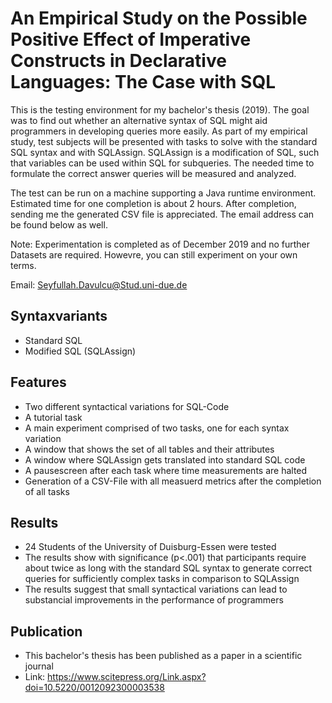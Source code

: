 # An Empirical Study on the Possible Positive Effect of Imperative Constructs in Declarative Languages: The Case with SQL

This is the testing environment for my bachelor's thesis (2019).
The goal was to find out whether an alternative syntax of SQL might
aid programmers in developing queries more easily.
As part of my empirical study, test subjects will be presented with tasks to solve with the standard SQL syntax and with SQLAssign.
SQLAssign is a modification of SQL, such that variables can be used within SQL for subqueries.
The needed time to formulate the correct answer queries will be measured and analyzed.

The test can be run on a machine supporting a Java runtime environment.
Estimated time for one completion is about 2 hours.
After completion, sending me the generated CSV file is appreciated.
The email address can be found below as well.

Note: Experimentation is completed as of December 2019 and no further Datasets are required. Howevre, you can still experiment on your own terms.

Email: Seyfullah.Davulcu@Stud.uni-due.de

## Syntaxvariants

- Standard SQL 
- Modified SQL (SQLAssign)

## Features

- Two different syntactical variations for SQL-Code
- A tutorial task
- A main experiment comprised of two tasks, one for each syntax variation
- A window that shows the set of all tables and their attributes
- A window where SQLAssign gets translated into standard SQL code
- A pausescreen after each task where time measurements are halted
- Generation of a CSV-File with all measuerd metrics after the completion of all tasks

## Results

- 24 Students of the University of Duisburg-Essen were tested
- The results show with significance (p<.001) that participants require about twice as long with the standard SQL syntax to generate correct queries for sufficiently complex tasks in comparison to SQLAssign
- The results suggest that small syntactical variations can lead to substancial improvements in the performance of programmers

## Publication

- This bachelor's thesis has been published as a paper in a scientific journal
- Link: https://www.scitepress.org/Link.aspx?doi=10.5220/0012092300003538
